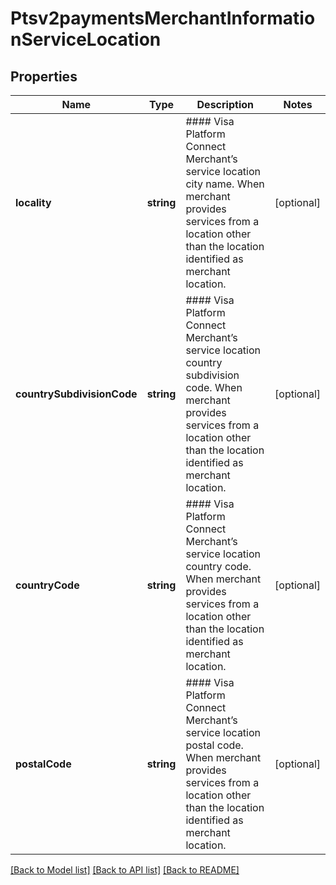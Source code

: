 # Ptsv2paymentsMerchantInformationServiceLocation

## Properties
Name | Type | Description | Notes
------------ | ------------- | ------------- | -------------
**locality** | **string** | #### Visa Platform Connect  Merchant’s service location city name. When merchant provides services from a location other than the location identified as merchant location. | [optional] 
**countrySubdivisionCode** | **string** | #### Visa Platform Connect  Merchant’s service location country subdivision code. When merchant provides services from a location other than the location identified as merchant location. | [optional] 
**countryCode** | **string** | #### Visa Platform Connect  Merchant’s service location country code. When merchant provides services from a location other than the location identified as merchant location. | [optional] 
**postalCode** | **string** | #### Visa Platform Connect  Merchant’s service location postal code. When merchant provides services from a location other than the location identified as merchant location. | [optional] 

[[Back to Model list]](../README.md#documentation-for-models) [[Back to API list]](../README.md#documentation-for-api-endpoints) [[Back to README]](../README.md)


